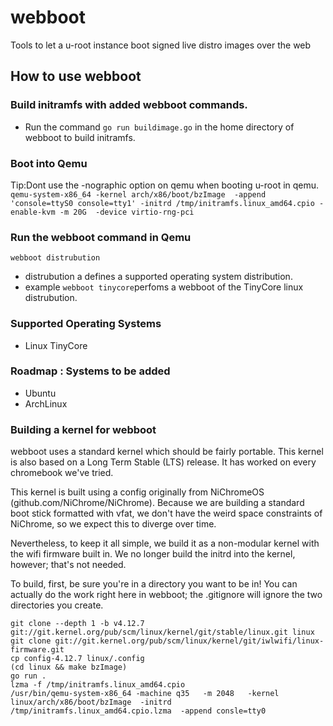 # webboot
Tools to let a u-root instance boot signed live distro images over the web

## How to use webboot

### Build initramfs with added webboot commands.
- Run the command `go run buildimage.go` in the home directory of webboot to build initramfs.

### Boot into Qemu 
Tip:Dont use the -nographic option on qemu when booting u-root in qemu.
 `qemu-system-x86_64 -kernel arch/x86/boot/bzImage  -append 'console=ttyS0 console=tty1' -initrd /tmp/initramfs.linux_amd64.cpio -enable-kvm -m 20G  -device virtio-rng-pci`

### Run the webboot command in Qemu

 `webboot distrubution`

- distrubution a defines a supported operating system distribution.
- example `webboot tinycore`perfoms a webboot of the TinyCore linux distrubution.

### Supported Operating Systems
- Linux TinyCore

### Roadmap : Systems to be added
- Ubuntu
- ArchLinux

### Building a kernel for webboot

webboot uses a standard kernel which should be fairly portable. This
kernel is also based on a Long Term Stable (LTS) release. It has
worked on every chromebook we've tried.

This kernel is built using a config originally from NiChromeOS (github.com/NiChrome/NiChrome).
Because we are building a standard boot stick formatted with vfat, we don't have the weird
space constraints of NiChrome, so we expect this to diverge over time.

Nevertheless, to keep it all simple, we build it as a non-modular kernel with the wifi
firmware built in. We no longer build the initrd into the kernel, however; that's not needed.

To build, first, be sure you're in a directory you want to be in!
You can actually do the work right here in webboot; the .gitignore
will ignore the two directories you create.

```
git clone --depth 1 -b v4.12.7 git://git.kernel.org/pub/scm/linux/kernel/git/stable/linux.git linux
git clone git://git.kernel.org/pub/scm/linux/kernel/git/iwlwifi/linux-firmware.git
cp config-4.12.7 linux/.config
(cd linux && make bzImage)
go run .
lzma -f /tmp/initramfs.linux_amd64.cpio
/usr/bin/qemu-system-x86_64 -machine q35   -m 2048   -kernel linux/arch/x86/boot/bzImage  -initrd /tmp/initramfs.linux_amd64.cpio.lzma  -append consle=tty0
```
